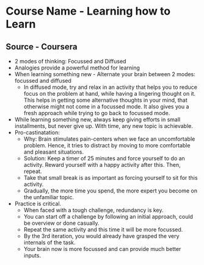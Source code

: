 # Course Name - Learning how to Learn
## Source - Coursera

* 2 modes of thinking: Focussed and Diffused
* Analogies provide a powerful method for learning
* When learning something new - Alternate your brain between 2 modes: focussed and diffused
  * In diffused mode, try and relax in an activity that helps you to reduce focus on the problem at hand, while having a lingering thought on it. This helps in getting some alternative thoughts in your mind, that otherwise might not come in a focussed mode. It also gives you a fresh approach while trying to go back to focussed mode.
* While learning something new, always keep giving efforts in small installments, but never give up. With time, any new topic is achievable.
* Pro-castinatation:
  * Why: Brain stimulates pain-centers when we face an uncomfortable problem. Hence, it tries to distract by moving to more comfortable and pleasant situations.
  * Solution: Keep a timer of 25 minutes and force yourself to do an activity. Reward yourself with a happy activity after this. Then, repeat.
  * Take that small break is as important as forcing yourself to sit for this activity.
  * Gradually, the more time you spend, the more expert you become on the unfamiliar topic.
 * Practice is critical.
   * When faced with a tough challenge, redundancy is key.
   * You can start off a challenge by following an initial approach, could be overview or done casually.
   * Repeat the same activity and this time it will be more focussed.
   * By the 3rd iteration, you would already have grasped the very internals of the task.
   * Your brain now is more focussed and can provide much better inputs.

